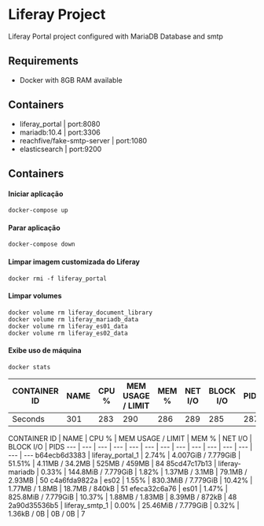 # Liferay Project
Liferay Portal project configured with MariaDB Database and smtp

## Requirements

- Docker with 8GB RAM available

## Containers

- liferay_portal | port:8080
- mariadb:10.4 | port:3306
- reachfive/fake-smtp-server | port:1080
- elasticsearch | port:9200

## Containers
#### Iniciar aplicação
```nano
docker-compose up
```
#### Parar aplicação
```nano
docker-compose down
```

#### Limpar imagem customizada do Liferay
```nano
docker rmi -f liferay_portal
```

#### Limpar volumes
```nano
docker volume rm liferay_document_library
docker volume rm liferay_mariadb_data
docker volume rm liferay_es01_data
docker volume rm liferay_es02_data
```

#### Exibe uso de máquina
```nano
docker stats
```

CONTAINER ID | NAME | CPU % | MEM USAGE / LIMIT | MEM % | NET I/O | BLOCK I/O | PIDS
--- | --- | --- | --- |--- |--- |--- |---
Seconds | 301 | 283 | 290 | 286 | 289 | 285 | 287 | 287

CONTAINER ID | NAME | CPU % | MEM USAGE / LIMIT | MEM % | NET I/O | BLOCK I/O | PIDS
--- | --- | --- | --- | --- | --- | --- | --- | --- | --- | --- | --- | --- | ---
b64ecb6d3383 | liferay_portal_1 | 2.74% | 4.007GiB / 7.779GiB | 51.51% | 4.11MB / 34.2MB | 525MB / 459MB | 84
85cd47c17b13 | liferay-mariadb | 0.33% | 144.8MiB / 7.779GiB | 1.82% | 1.37MB / 3.1MB | 79.1MB / 2.93MB | 50
c4a6fda9822a | es02 | 1.55% | 830.3MiB / 7.779GiB | 10.42% | 1.77MB / 1.8MB | 18.7MB / 840kB | 51
efeca32c6a76 | es01 | 1.47% | 825.8MiB / 7.779GiB | 10.37% | 1.88MB / 1.83MB | 8.39MB / 872kB | 48
2a90d35536b5 | liferay_smtp_1 | 0.00% | 25.46MiB / 7.779GiB | 0.32% | 1.36kB / 0B | 0B / 0B | 7
